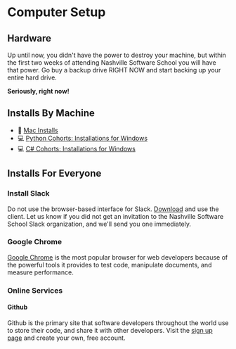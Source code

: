 # Computer Setup

## Hardware

Up until now, you didn't have the power to destroy your machine, but within the first two weeks of attending Nashville Software School you will have that power. Go buy a backup drive RIGHT NOW and start backing up your entire hard drive.

**Seriously, right now!**

## Installs By Machine

- 🍎 [Mac Installs](https://github.com/nss-nightclass-projects/Night-Class-Resources/blob/master/book-1-foundations/chapters/mac-installs.md)
- 💻 [Python Cohorts: Installations for Windows](https://github.com/nss-nightclass-projects/Night-Class-Resources/blob/master/book-1-foundations/chapters/GETTING_STARTED_WINDOWS.md)
- 💻 [C# Cohorts: Installations for Windows](https://github.com/nss-nightclass-projects/Night-Class-Resources/blob/master/book-1-foundations/chapters/GETTING_STARTED_WINDOWS_C_SHARP.md)

## Installs For Everyone
### Install Slack

Do not use the browser-based interface for Slack. [Download](https://slack.com/downloads/) and use the client. Let us know if you did not get an invitation to the Nashville Software School Slack organization, and we'll send you one immediately.

### Google Chrome

[Google Chrome](https://www.google.com/chrome/browser/desktop/index.html) is the most popular browser for web developers because of the powerful tools it provides to test code, manipulate documents, and measure performance.

### Online Services

#### Github

Github is the primary site that software developers throughout the world use to store their code, and share it with other developers. Visit the [sign up page](https://github.com/join) and create your own, free account.

